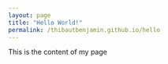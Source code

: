 ```yaml
---
layout: page
title: "Hello World!"
permalink: /thibautbenjamin.github.io/hello
---
```



This is the content of my page

